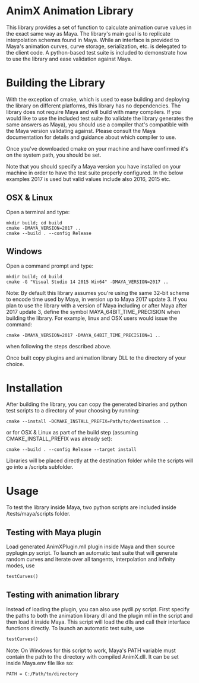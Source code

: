 # AnimX Animation Library

This library provides a set of function to calculate animation curve values in the exact same way as Maya. 
The library's main goal is to replicate interpolation schemes found in Maya. While an interface is provided to Maya's animation curves, curve storage, serialization, etc. is delegated to the client code. A python-based test suite is included to demonstrate how to use the library and ease validation against Maya.

# Building the Library

With the exception of cmake, which is used to ease building and deploying the library on different platforms, this library has no dependencies. The library does not require Maya and will build with many compilers. If you would like to use the included test suite (to validate the library generates the same answers as Maya), you should use a compiler that's compatible with the Maya version validating against. Please consult the Maya documentation for details and guidance about which compiler to use. 

Once you've downloaded cmake on your machine and have confirmed it's on the system path, you should be set. 

Note that you should specify a Maya version you have installed on your machine in order to have the test suite properly configured. In the below examples 2017 is used but valid values include also 2016, 2015 etc.

## OSX & Linux
Open a terminal and type:

```
mkdir build; cd build
cmake -DMAYA_VERSION=2017 ..
cmake --build . --config Release
```

## Windows
Open a command prompt and type:

```
mkdir build; cd build
cmake -G "Visual Studio 14 2015 Win64" -DMAYA_VERSION=2017 ..
```

Note: By default this library assumes you're using the same 32-bit scheme to encode time used by Maya, in version up to Maya 2017 update 3. If you plan to use the library with a version of Maya including or after Maya after 2017 update 3, define the symbol MAYA_64BIT_TIME_PRECISION when building the library. For example, linux and OSX users would issue the command:
```
cmake -DMAYA_VERSION=2017 -DMAYA_64BIT_TIME_PRECISION=1 ..
```
when following the steps described above.

Once built copy plugins and animation library DLL to the directory of your choice.

# Installation

After building the library, you can copy the generated binaries and python test scripts to a directory of your choosing by running:
```
cmake --install -DCMAKE_INSTALL_PREFIX=Path/to/destination ..
```
or for OSX & Linux as part of the build step (assuming CMAKE_INSTALL_PREFIX was already set):
```
cmake --build . --config Release --target install
```

Libraries will be placed directly at the destination folder while the scripts will go into a /scripts subfolder.

# Usage

To test the library inside Maya, two python scripts are included inside /tests/maya/scripts folder.

## Testing with Maya plugin

Load generated AnimXPlugin.mll plugin inside Maya and then source pyplugin.py script.
To launch an automatic test suite that will generate random curves and iterate over all tangents, interpolation and infinity modes, use

```python
testCurves()
```

## Testing with animation library

Instead of loading the plugin, you can also use pydll.py script. First specify the paths to both the animation library dll and the plugin mll in the script and then load it inside Maya. This script will load the dlls and call their interface functions directly.
To launch an automatic test suite, use

```python
testCurves()
```

Note: On Windows for this script to work, Maya's PATH variable must contain the path to the directory with compiled AnimX.dll. It can be set inside Maya.env file like so:
```
PATH = C:/Path/to/directory
```

